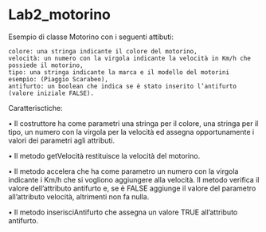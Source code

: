 # Lab2_motorino
Esempio di  classe Motorino con i seguenti attibuti:

    colore: una stringa indicante il colore del motorino,
    velocità: un numero con la virgola indicante la velocità in Km/h che possiede il motorino,
    tipo: una stringa indicante la marca e il modello del motorini esempio: (Piaggio Scarabeo), 
    antifurto: un boolean che indica se è stato inserito l’antifurto (valore iniziale FALSE).

Caratterisctiche:

•	Il costruttore ha come parametri una stringa per il colore, una stringa per il tipo, un numero con la virgola per la velocità ed assegna opportunamente i valori dei parametri agli attributi.

•	Il metodo getVelocità restituisce la velocità del motorino.

•	Il metodo accelera che ha come parametro un numero con la virgola indicante i Km/h che si vogliono aggiungere alla velocità.  Il metodo verifica il valore dell’attributo antifurto e, se è FALSE aggiunge il valore del parametro all’attributo velocità, altrimenti non fa nulla.

•	Il metodo inserisciAntifurto che assegna un valore TRUE all’attributo antifurto.
